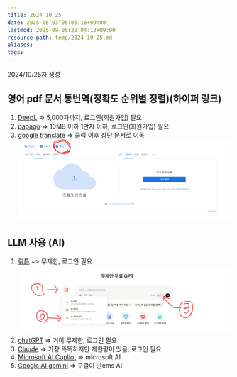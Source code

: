 ```yaml
---
title: 2024 10 25
date: 2025-06-03T06:05:16+09:00
lastmod: 2025-09-05T22:04:13+09:00
resource-path: temp/2024-10-25.md
aliases: 
tags: 
---
```

2024/10/25자 생성
## 영어 pdf 문서 통번역(정확도 순위별 정렬)(하이퍼 링크)
1. [DeepL](https://www.deepl.com/ko/translator/files) => 5,000자까지, 로그인(회원가입) 필요
2. [papago](https://papago.naver.com/docs/) => 10MB 이하 1만자 이하, 로그인(회원가입) 필요
3. [google translate](https://translate.google.com/?hl=ko&tab=wT&sl=en&tl=ko&op=translate) => 클릭 이후 상단 문서로 이동
![](../08.media/20241025225279.png)

## LLM 사용 (AI)
1. [뤼튼](https://wrtn.ai/) => 무제한, 로그인 필요![Pasted image 20241025230788](../08.media/20241025230788.png)
2. [chatGPT](https://chatgpt.com/) => 거이 무제한, 로그인 필요
3. [Claude](https://claude.ai/) => 가장 똑똑하지만 제한량이 있음, 로그인 필요
4. [Microsoft AI Copliot](https://copilot.microsoft.com/) => microsoft AI 
5. [Google AI gemini](https://gemini.google.com/app) => 구글이 만ems AI